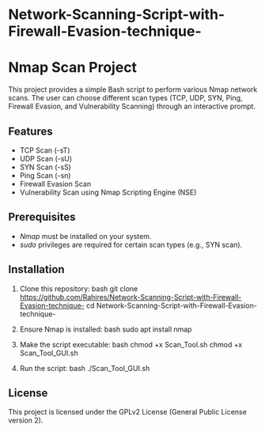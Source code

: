 # Network-Scanning-Script-with-Firewall-Evasion-technique-
# Nmap Scan Project

This project provides a simple Bash script to perform various Nmap network scans. The user can choose different scan types (TCP, UDP, SYN, Ping, Firewall Evasion, and Vulnerability Scanning) through an interactive prompt.

## Features
- TCP Scan (-sT)
- UDP Scan (-sU)
- SYN Scan (-sS)
- Ping Scan (-sn)
- Firewall Evasion Scan
- Vulnerability Scan using Nmap Scripting Engine (NSE)

## Prerequisites
- *Nmap* must be installed on your system.
- *sudo* privileges are required for certain scan types (e.g., SYN scan).

## Installation

1. Clone this repository:
    bash
    git clone https://github.com/Rahires/Network-Scanning-Script-with-Firewall-Evasion-technique-
    cd Network-Scanning-Script-with-Firewall-Evasion-technique-
    

2. Ensure Nmap is installed:
    bash
    sudo apt install nmap

3. Make the script executable:
    bash
    chmod +x Scan_Tool.sh
   chmod +x Scan_Tool_GUI.sh
    

5. Run the script:
    bash
    ./Scan_Tool_GUI.sh
    

## License
This project is licensed under the GPLv2 License (General Public License version 2).


